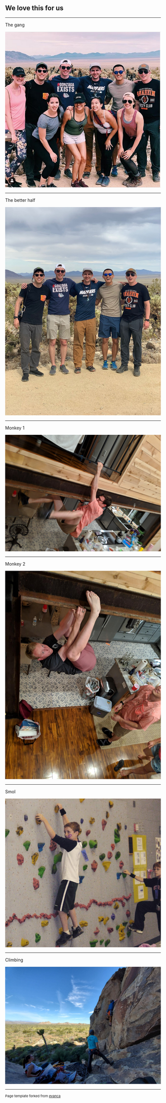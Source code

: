 
## We love this for us
---

The gang

<img src="images/the_gang.PNG?raw=true"/>

---

The better half

<img src="images/fellas.jpg?raw=true"/>

---

Monkey 1

<img src="images/idiot_1.jpg?raw=true"/>

---

Monkey 2

<img src="images/idiot_2.jpg?raw=true"/>

---

Smol

<img src="images/smol.png?raw=true"/>

---

Climbing

<img src="images/climbing.jpg?raw=true"/>




---
<p style="font-size:11px">Page template forked from <a href="https://github.com/evanca/quick-portfolio">evanca</a></p>
<!-- Remove above link if you don't want to attibute -->
